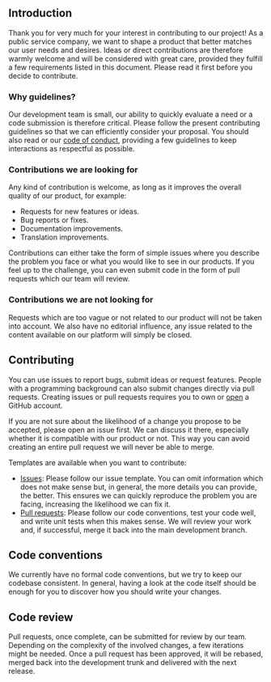 ## Introduction

Thank you for very much for your interest in contributing to our project! As a public service company, we want to shape a product that better matches our user needs and desires. Ideas or direct contributions are therefore warmly welcome and will be considered with great care, provided they fulfill a few requirements listed in this document. Please read it first before you decide to contribute.

### Why guidelines?

Our development team is small, our ability to quickly evaluate a need or a code submission is therefore critical. Please follow the present contributing guidelines so that we can efficiently consider your proposal. You should also read or our [code of conduct](CODE_OF_CONDUCT.md), providing a few guidelines to keep interactions as respectful as possible.

### Contributions we are looking for

Any kind of contribution is welcome, as long as it improves the overall quality of our product, for example:

* Requests for new features or ideas.
* Bug reports or fixes.
* Documentation improvements.
* Translation improvements.

Contributions can either take the form of simple issues where you describe the problem you face or what you would like to see in our products. If you feel up to the challenge, you can even submit code in the form of pull requests which our team will review.

### Contributions we are not looking for

Requests which are too vague or not related to our product will not be taken into account. We also have no editorial influence, any issue related to the content available on our platform will simply be closed.

## Contributing

You can use issues to report bugs, submit ideas or request features. People with a programming background can also submit changes directly via pull requests. Creating issues or pull requests requires you to own or [open](https://github.com/join) a GitHub account.

If you are not sure about the likelihood of a change you propose to be accepted, please open an issue first. We can discuss it there, especially whether it is compatible with our product or not. This way you can avoid creating an entire pull request we will never be able to merge.

Templates are available when you want to contribute:

* [Issues](https://github.com/SRGSSR/playsrg-ios/issues/new): Please follow our issue template. You can omit information which does not make sense but, in general, the more details you can provide, the better. This ensures we can quickly reproduce the problem you are facing, increasing the likelihood we can fix it. 
* [Pull requests](https://github.com/SRGSSR/playsrg-ios/compare): Please follow our code conventions, test your code well, and write unit tests when this makes sense. We will review your work and, if successful, merge it back into the main development branch.

## Code conventions

We currently have no formal code conventions, but we try to keep our codebase consistent. In general, having a look at the code itself should be enough for you to discover how you should write your changes.

## Code review

Pull requests, once complete, can be submitted for review by our team. Depending on the complexity of the involved changes, a few iterations might be needed. Once a pull request has been approved, it will be rebased, merged back into the development trunk and delivered with the next release.